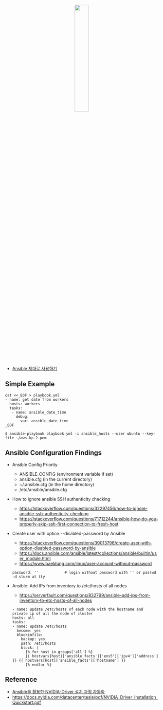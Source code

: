 <p align="center">
  <img src = "https://github.com/gnosia93/slurm-on-grv/blob/main/tutorial/images/ansible.png" align="center" width="30%" height="30%">
</p>

* [Ansible 제대로 사용하기](https://brunch.co.kr/@growthminder/66)

## Simple Example ##

```
cat <<_EOF > playbook.yml
- name: get date from workers
  hosts: workers
  tasks:
   - name: ansible_date_time
     debug:
       var: ansible_date_time
_EOF
```

```
$ ansible-playbook playbook.yml -i ansible_hosts --user ubuntu --key-file ~/aws-kp-2.pem
```


## Ansible Configuration Findings ##
* Ansible Config Priority
  * ANSIBLE_CONFIG (environment variable if set)
  * ansible.cfg (in the current directory)
  * ~/.ansible.cfg (in the home directory)
  * /etc/ansible/ansible.cfg

* How to ignore ansible SSH authenticity checking
  * https://stackoverflow.com/questions/32297456/how-to-ignore-ansible-ssh-authenticity-checking
  * https://stackoverflow.com/questions/71712244/ansible-how-do-you-properly-skip-ssh-first-connection-to-fresh-host

* Create user with option --disabled-password by Ansible
  * https://stackoverflow.com/questions/39013796/create-user-with-option-disabled-password-by-ansible
  * https://docs.ansible.com/ansible/latest/collections/ansible/builtin/user_module.html
  * https://www.baeldung.com/linux/user-account-without-password

  ```
  password: ''            # login without password with '' or passwd -d slurm at tty
  ```

* Ansible: Add IPs from inventory to /etc/hosts of all nodes
  * https://serverfault.com/questions/832799/ansible-add-ips-from-inventory-to-etc-hosts-of-all-nodes
  ```
  - name: update /etc/hosts of each node with the hostname and private ip of all the node of cluster 
  hosts: all
  tasks:
  - name: update /etc/hosts
    become: yes
    blockinfile:
      backup: yes
      path: /etc/hosts
      block: |
        {% for host in groups['all'] %} 
        {{ hostvars[host]['ansible_facts']['ens5']['ipv4']['address'] }} {{ hostvars[host]['ansible_facts']['hostname'] }} 
        {% endfor %}
  ```

## Reference ##

* [Ansible을 활용한 NVIDIA-Driver 설치 과정 자동화](https://velog.io/@todd98/Ansible%EC%9D%84-%ED%99%9C%EC%9A%A9%ED%95%9C-NVIDIA-Driver-%EC%84%A4%EC%B9%98-%EA%B3%BC%EC%A0%95-%EC%9E%90%EB%8F%99%ED%99%94)
* https://docs.nvidia.com/datacenter/tesla/pdf/NVIDIA_Driver_Installation_Quickstart.pdf
